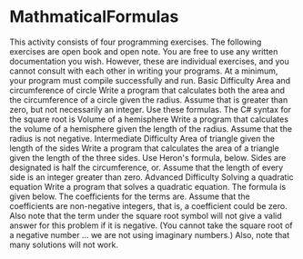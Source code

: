 # MathmaticalFormulas
This activity consists of four programming exercises. The following exercises are open book and open note. You are free to use any written documentation you wish. However, these are individual exercises, and you cannot consult with each other in writing your programs. At a minimum, your program must compile successfully and run.     Basic Difficulty Area and circumference of circle Write a program that calculates both the area and the circumference of a circle given the radius. Assume that is greater than zero, but not necessarily an integer. Use these formulas. The C# syntax for the square root is Volume of a hemisphere Write a program that calculates the volume of a hemisphere given the length of the radius. Assume that the radius is not negative.  Intermediate Difficulty Area of triangle given the length of the sides Write a program that calculates the area of a triangle given the length of the three sides. Use Heron's formula, below. Sides are designated is half the circumference, or. Assume that the length of every side is an integer greater than zero.  Advanced Difficulty Solving a quadratic equation Write a program that solves a quadratic equation. The formula is given below. The coefficients for the terms are. Assume that the coefficients are non-negative integers, that is, a coefficient could be zero. Also note that the term under the square root symbol will not give a valid answer for this problem if it is negative. (You cannot take the square root of a negative number … we are not using imaginary numbers.) Also, note that many solutions will not work.  
